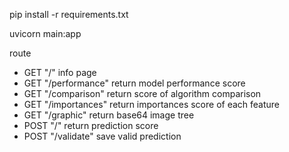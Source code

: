 pip install -r requirements.txt

uvicorn main:app

route

+ GET "/" info page
+ GET "/performance" return model performance score
+ GET "/comparison" return score of algorithm comparison 
+ GET "/importances" return importances score of each feature
+ GET "/graphic" return base64 image tree
+ POST "/" return prediction score
+ POST "/validate" save valid prediction
